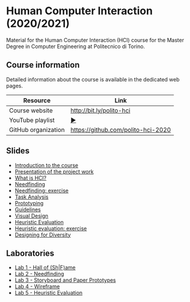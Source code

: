 # Human Computer Interaction (2020/2021)

Material for the Human Computer Interaction (HCI) course for the Master Degree in Computer Engineering at Politecnico di Torino.

## Course information

Detailed information about the course is available in the dedicated web pages.

| Resource | Link |
|---------|---|
| Course website | <http://bit.ly/polito-hci> |
| YouTube playlist | [:arrow_forward:](https://www.youtube.com/playlist?list=PLs7DWGc_wmwQ7ipQNDCLOhoB2I9PpscpD)|
| GitHub organization | <https://github.com/polito-hci-2020> |

## Slides

* [Introduction to the course](./slide/00-intro.pdf)
* [Presentation of the project work](./slide/01-project.pdf)
* [What is HCI?](./slide/02-whatisHCI.pdf)
* [Needfinding](./slide/03-needfinding.pdf)
* [Needfinding: exercise](./slide/03b-needfinding-esercise.pdf)
* [Task Analysis](./slide/04-taskanalysis.pdf)
* [Prototyping](./slide/05-prototyping.pdf)
* [Guidelines](./slide/06-guidelines.pdf)
* [Visual Design](./slide/07-visualdesign.pdf)
* [Heuristic Evaluation](./slide/08-heuristic-evaluation.pdf)
* [Heuristic evaluation: exercise](./slide/08b-heuristics-exercise.pdf)
* [Designing for Diversity](./slide/09-designing-diversity.pdf)


## Laboratories
* [Lab 1 - Hall of (Sh\|F)ame](./labs/L01-hall-of-shame-fame.pdf)
* [Lab 2 - Needfinding](./labs/L02-needfinding.pdf)
* [Lab 3 - Storyboard and Paper Prototypes](./labs/L03-storyboards-paper-prototypes.pdf)
* [Lab 4 - Wireframe](./labs/L04-wireframe.pdf)
* [Lab 5 - Heuristic Evaluation](./labs/L05-heuristic-evaluation.pdf)
